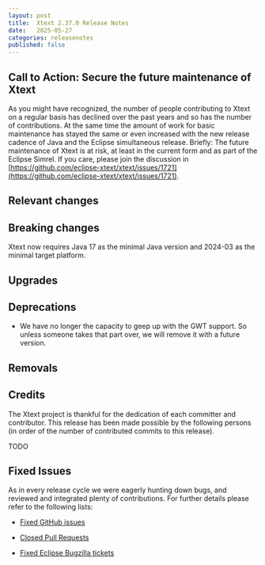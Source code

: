 ```yaml
---
layout: post
title:  Xtext 2.37.0 Release Notes
date:   2025-05-27
categories: releasenotes
published: false
---
```


## Call to Action: Secure the future maintenance of Xtext

As you might have recognized, the number of people contributing to Xtext on a regular basis has declined over the past years and so has the number of contributions. At the same time the amount of work for basic maintenance has stayed the same or even increased with the new release cadence of Java and the Eclipse simultaneous release. Briefly: The future maintenance of Xtext is at risk, at least in the current form and as part of the Eclipse Simrel. If you care, please join the discussion in [https://github.com/eclipse-xtext/xtext/issues/1721](https://github.com/eclipse-xtext/xtext/issues/1721).

## Relevant changes

## Breaking changes

Xtext now requires Java 17 as the minimal Java version and 2024-03 as the minimal target platform.

## Upgrades

## Deprecations

- We have no longer the capacity to geep up with the GWT support. So unless someone takes that part over, we will remove it with a future version.

## Removals

## Credits

The Xtext project is thankful for the dedication of each committer and contributor. This release has been made possible by the following persons (in order of the number of contributed commits to this release).

TODO

## Fixed Issues

As in every release cycle we were eagerly hunting down bugs, and reviewed and integrated plenty of contributions. For further details please refer to the following lists:

* [Fixed GitHub issues](https://github.com/search?utf8=%E2%9C%93&q=is%3Aissue+milestone%3ARelease_2.39+is%3Aclosed+repo%3Aeclipse-xtext%2Fxtext&type=issues&ref=searchresults)

* [Closed Pull Requests](https://github.com/search?utf8=%E2%9C%93&q=is%3Apr+milestone%3ARelease_2.39+is%3Aclosed+repo%3Aeclipse-xtext%2Fxtext&type=pullrequests&ref=searchresults)

* [Fixed Eclipse Bugzilla tickets](https://bugs.eclipse.org/bugs/buglist.cgi?bug_status=RESOLVED&bug_status=VERIFIED&bug_status=CLOSED&classification=Modeling&classification=Tools&columnlist=product%2Ccomponent%2Cassigned_to%2Cbug_status%2Cresolution%2Cshort_desc%2Cchangeddate%2Ckeywords&f0=OP&f1=OP&f3=CP&f4=CP&known_name=Xtext%202.39&list_id=16618269&product=TMF&product=Xtend&query_based_on=Xtext%202.39&query_format=advanced&status_whiteboard=v2.39&status_whiteboard_type=allwordssubstr)
